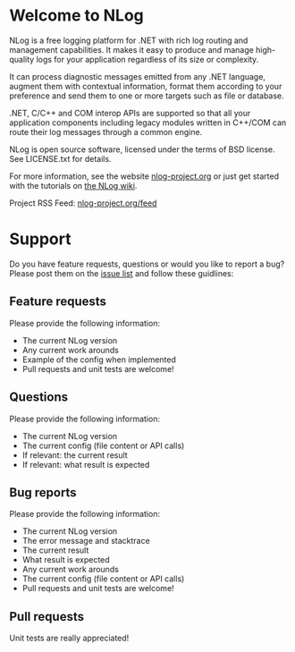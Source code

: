 Welcome to NLog
===

NLog is a free logging platform for .NET with rich log routing and management 
capabilities. It makes it easy to produce and manage high-quality logs for 
your application regardless of its size or complexity. 

It can process diagnostic messages emitted from any .NET language, augment 
them with contextual information, format them according to your preference 
and send them to one or more targets such as file or database. 

.NET, C/C++ and COM interop APIs are supported so that all your application 
components including legacy modules written in C++/COM can route their log 
messages through a common engine. 

NLog is open source software, licensed under the terms of BSD license. 
See LICENSE.txt for details.

For more information, see the website [nlog-project.org](http://nlog-project.org)
or just get started with the tutorials on [the NLog wiki](https://github.com/NLog/NLog/wiki).

Project RSS Feed: [nlog-project.org/feed](http://nlog-project.org/feed/)

Support
===
Do you have feature requests, questions or would you like to report a bug? Please post them on the [issue list](https://github.com/NLog/NLog/issues) and follow these guidlines: 

Feature requests
----
Please provide the following information:
- The current NLog version
- Any current work arounds
- Example of the config when implemented
- Pull requests and unit tests are welcome!

Questions
----
Please provide the following information:
- The current NLog version
- The current config (file content or API calls)
- If relevant: the current result
- If relevant: what result is expected 

 

Bug reports
----
Please provide the following information:
- The current NLog version
- The error message and stacktrace
- The current result
- What result is expected 
- Any current work arounds
- The current config (file content or API calls)
- Pull requests and unit tests are welcome!



Pull requests
----
Unit tests are really appreciated! 

